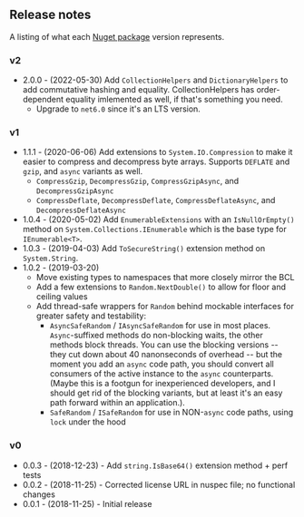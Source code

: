 ## Release notes

A listing of what each [Nuget package](https://www.nuget.org/packages/Haystack) version represents.

### v2
* 2.0.0 - (2022-05-30) Add `CollectionHelpers` and `DictionaryHelpers` to add commutative hashing and equality. CollectionHelpers has order-dependent equality imlemented as well, if that's something you need.
  * Upgrade to `net6.0` since it's an LTS version.

### v1
* 1.1.1 - (2020-06-06) Add extensions to `System.IO.Compression` to make it easier to compress and decompress byte arrays. Supports `DEFLATE` and `gzip`, and `async` variants as well.
  * `CompressGzip`, `DecompressGzip`, `CompressGzipAsync`, and `DecompressGzipAsync`
  * `CompressDeflate`, `DecompressDeflate`, `CompressDeflateAsync`, and `DecompressDeflateAsync`
* 1.0.4 - (2020-05-02) Add `EnumerableExtensions` with an `IsNullOrEmpty()` method on `System.Collections.IEnumerable` which is the base type for `IEnumerable<T>`.
* 1.0.3 - (2019-04-03) Add `ToSecureString()` extension method on `System.String`.
* 1.0.2 - (2019-03-20)
  * Move existing types to namespaces that more closely mirror the BCL
  * Add a few extensions to `Random.NextDouble()` to allow for floor and ceiling values
  * Add thread-safe wrappers for `Random` behind mockable interfaces for greater safety and testability:
    * `AsyncSafeRandom` / `IAsyncSafeRandom` for use in most places. `Async`-suffixed methods do non-blocking waits, the other methods block threads. You can use the blocking versions -- they cut down about 40 nanonseconds of overhead -- but the moment you add an `async` code path, you should convert all consumers of the active instance to the `async` counterparts. (Maybe this is a footgun for inexperienced developers, and I should get rid of the blocking variants, but at least it's an easy path forward within an application.).
    * `SafeRandom` / `ISafeRandom` for use in NON-`async` code paths, using `lock` under the hood

### v0
* 0.0.3 - (2018-12-23) - Add `string.IsBase64()` extension method + perf tests
* 0.0.2 - (2018-11-25) - Corrected license URL in nuspec file; no functional changes
* 0.0.1 - (2018-11-25) - Initial release
